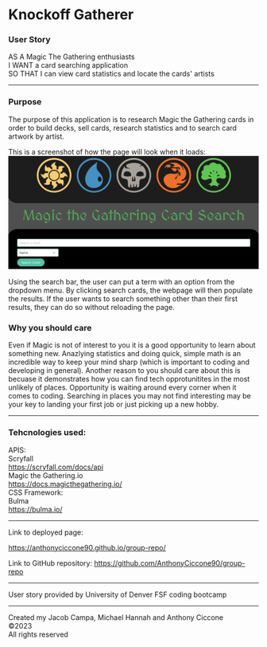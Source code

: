 # Knockoff Gatherer

### User Story
AS A Magic The Gathering enthusiasts 
<br>
I WANT a card searching application 
<br>
SO THAT I can view card statistics and locate the cards' artists
<hr>

### Purpose
The purpose of this application is to research Magic the Gathering cards in order to build decks, sell cards, research statistics and to search card artwork by artist. 

This is a screenshot of  how the page will look when it loads:![Alt text](<Screenshot 2023-08-15 at 19.03.50.png>)

Using the search bar, the user can put a term with an option from the dropdown menu. By clicking search cards, the webpage will then populate the results. If the user wants to search something other than their first results, they can do so without reloading the page.


### Why you should care
Even if Magic is not of interest to you it is a good opportunity to learn about something new. Anazlying statistics and doing quick, simple math is an incredible way to keep your mind sharp (which is important to coding and developing in general). Another reason to you should care about this is becuase it demonstrates how you can find tech opprotunitites in the most unlikely of places. Opportunity is waiting around every corner when it comes to coding. Searching in places you may not find interesting may be your key to landing your first job or just picking up a new hobby. 
<hr>

### Tehcnologies used: 

APIS: 
<br>Scryfall 
<br>
https://scryfall.com/docs/api
<br>
Magic the Gathering.io
<br>
https://docs.magicthegathering.io/
<br>
CSS Framework: 
<br>
Bulma
<br>
https://bulma.io/
<br>
<hr>
Link to deployed page:

https://anthonyciccone90.github.io/group-repo/

Link to GitHub repository:
https://github.com/AnthonyCiccone90/group-repo

<hr>

User story provided by University of Denver FSF coding bootcamp
<hr>
Created my Jacob Campa, Michael Hannah and Anthony Ciccone 
<br>
©2023
<br>
All rights reserved